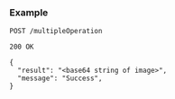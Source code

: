 ### Example

```
POST /multipleOperation
```

```
200 OK

{
  "result": "<base64 string of image>",
  "message": "Success",
}
```
